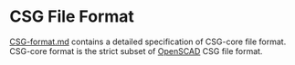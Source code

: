 # CSG File Format

[CSG-format.md](CSG-format.md) contains a detailed specification of CSG-core file format. CSG-core format is the strict subset of [OpenSCAD](https://github.com/openscad/openscad/wiki/CSG-File-Format/) CSG file format.


